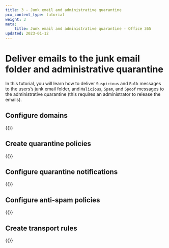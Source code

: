 ```yaml
---
title: 3 - Junk email and administrative quarantine
pcx_content_type: tutorial
weight: 3
meta:
    title: Junk email and administrative quarantine - Office 365
updated: 2023-01-12
---
```


# Deliver emails to the junk email folder and administrative quarantine

In this tutorial, you will learn how to deliver `Suspicious` and `Bulk` messages to the users’s junk email folder, and `Malicious`, `Spam`, and `Spoof` messages to the administrative quarantine (this requires an administrator to release the emails).

## Configure domains

{{<render file="_o365-use-case-configure-domain.md" withParameters="Do not check any dispositions.">}}

## Create quarantine policies

{{<render file="_o365-use-case-1-3-create-quarantine-policy.md">}}

## Configure quarantine notifications

{{<render file="_o365-use-case-configure-quarantine-notifications.md">}}

## Configure anti-spam policies

{{<render file="_o365-use-cases-antispam.md" withParameters="_UserNotifyAdminRelease_;;_UserNotifyAdminRelease_;;_UserNotifyAdminRelease_;;step7-spam.png">}}

## Create transport rules

{{<render file="_o365-use-case-transport-rules.md" withParameters="`Area 1 Deliver to Junk Email folder`;;`SUSPICIOUS`, `BULK`;;_Modify the message properties_ > _Set the Spam Confidence Level (SCL)_ > _5_;;step4-rules.png;;`Area 1 User Quarantine Message`;;`MALICIOUS`, `SPAM`, `SPOOF`;;_Modify the message properties_ > _Set the Spam Confidence Level (SCL)_ > _9_;;step10-user-quarantine.png">}}